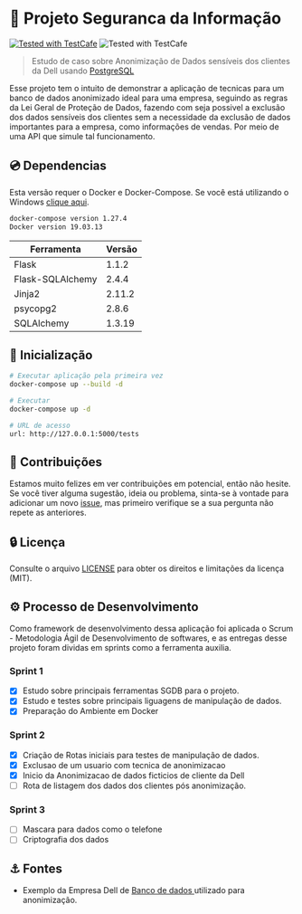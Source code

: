 


# :abcd: Projeto Seguranca da Informação 
[![Tested with TestCafe](https://img.shields.io/badge/python-v3.7-blue)](https://github.com/DevExpress/testcafe) ![Tested with TestCafe](https://img.shields.io/badge/docker%20build-automated-066da5)

> Estudo de caso sobre Anonimização de Dados sensíveis dos clientes da Dell usando [PostgreSQL](https://www.postgresql.org/) 

Esse projeto tem o intuito de demonstrar a aplicação de tecnicas para um banco de dados anonimizado ideal para uma empresa, seguindo as regras da Lei Geral de Proteção de Dados, fazendo com seja possivel a exclusão dos dados sensíveis dos clientes sem a necessidade da exclusão de dados importantes para a empresa, como informações de vendas. Por meio de uma API que simule tal funcionamento.  


## :cd: Dependencias

Esta versão requer o Docker e Docker-Compose. Se você está utilizando o Windows [clique aqui](https://docs.docker.com/docker-for-windows/install/).

``` bash
docker-compose version 1.27.4
Docker version 19.03.13
```

| Ferramenta | Versão                               |
|-------|--------------------------------------|
| Flask     | 1.1.2                      |
| Flask-SQLAlchemy    | 2.4.4 |
| Jinja2    | 2.11.2             |
| psycopg2     | 2.8.6                  |
| SQLAlchemy    | 1.3.19        |

##  :rocket: Inicialização 

``` bash
# Executar aplicação pela primeira vez 
docker-compose up --build -d

# Executar
docker-compose up -d

# URL de acesso 
url: http://127.0.0.1:5000/tests
```

## :beers: Contribuições

Estamos muito felizes em ver contribuições em potencial, então não hesite. Se você tiver alguma sugestão, ideia ou problema, sinta-se à vontade para adicionar um novo [issue](https://github.com/WilliamBarretoH/DataBase-Anonymization/issues), mas primeiro verifique se a sua pergunta não repete as anteriores.


## :lock: Licença

Consulte o arquivo [LICENSE](LICENSE) para obter os direitos e limitações da licença (MIT).


## :gear: Processo de Desenvolvimento
Como framework de desenvolvimento dessa aplicação foi aplicada o Scrum - Metodologia Ágil de Desenvolvimento de softwares, e as entregas desse projeto foram
dividas em sprints como a ferramenta auxilia.

### Sprint 1

- [x] Estudo sobre principais ferramentas SGDB para o projeto.
- [x] Estudo e testes sobre principais liguagens de manipulação de dados.
- [x] Preparação do Ambiente em Docker

### Sprint 2
- [x] Criação de Rotas iniciais para testes de manipulação de dados.
- [x] Exclusao de um usuario com tecnica de anonimizacao 
- [x] Inicio da Anonimizacao de dados ficticios de cliente da Dell
- [ ] Rota de listagem dos dados dos clientes pós anonimização.

### Sprint 3
- [ ] Mascara para dados como o telefone
- [ ] Criptografia dos dados

## :anchor: Fontes
- Exemplo da Empresa Dell de [Banco de dados ](https://linux.dell.com/dvdstore/) utilizado para anonimização.


